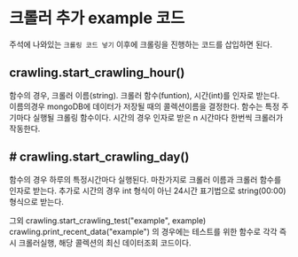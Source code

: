 
# 크롤러 추가 example 코드

주석에 나와있는 `크롤링 코드 넣기` 이후에 크롤링을 진행하는 코드를 삽입하면 된다.

## crawling.start_crawling_hour()
함수의 경우, 크롤러 이름(string). 크롤러 함수(funtion), 시간(int)를 인자로 받는다.
이름의경우 mongoDB에 데이터가 저장될 때의 콜렉션이름을 결정한다.
함수는 특정 주기마다 실행될 크롤링 함수이다.
시간의 경우 인자로 받은 n 시간마다 한번씩 크롤러가 작동한다.

## # crawling.start_crawling_day()
함수의 경우 하루의 특정시간마다 실행된다.
마찬가지로 크롤러 이름과 크롤러 함수를 인자로 받는다.
추가로 시간의 경우 int 형식이 아닌 24시간 표기법으로 string(00:00) 형식으로 받는다.

그외
crawling.start_crawling_test("example", example)
crawling.print_recent_data("example")
의 경우에는 테스트를 위한 함수로 각각 즉시 크롤러실행, 해당 콜렉션의 최신 데이터조회 코드이다.
